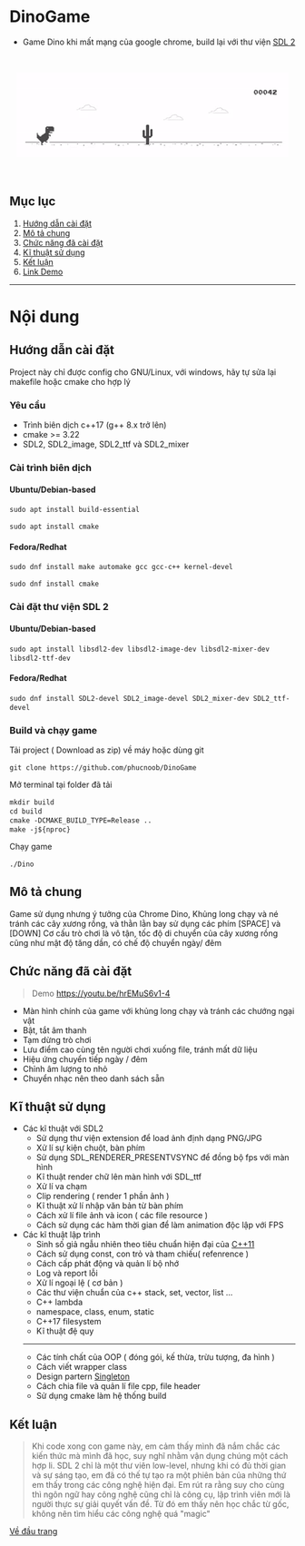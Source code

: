 # DinoGame
- Game Dino khi mất mạng của google chrome, build lại với thư viện [SDL 2](https://www.libsdl.org/)

<br>
<p align="center">
  <img src="https://github.com/phucnoob/DinoGame/blob/master/demo.gif" />
</p>
<br>

## Mục lục
  1. [Hướng dẫn cài đặt](#hướng-dẫn-cài-đặt) 
  2. [Mô tả chung](#mô-tả-chung)
  3. [Chức năng đã cài đặt](#chức-năng-đã-cài-đặt)
  4. [Kĩ thuật sử dụng](#kĩ-thuật-sử-dụng)
  5. [Kết luận](#kết-luận)
  6. [Link Demo](https://youtu.be/hrEMuS6v1-4)

---
# Nội dung

## Hướng dẫn cài đặt
  Project này chỉ được config cho GNU/Linux, với windows, hãy tự sửa lại makefile hoặc cmake cho hợp lý
  ### Yêu cầu
  - Trình biên dịch c++17 (g++ 8.x trở lên)
  - cmake >= 3.22
  - SDL2, SDL2_image, SDL2_ttf và SDL2_mixer
  
  ### Cài trình biên dịch
  #### Ubuntu/Debian-based
  ```shell
  sudo apt install build-essential
 
  ```
  ```shell
  sudo apt install cmake
  ```
  #### Fedora/Redhat
  ```shell
  sudo dnf install make automake gcc gcc-c++ kernel-devel
 
  ```
  ```shell
  sudo dnf install cmake
  ```
  ### Cài đặt thư viện SDL 2
  #### Ubuntu/Debian-based
  ```shell
  sudo apt install libsdl2-dev libsdl2-image-dev libsdl2-mixer-dev libsdl2-ttf-dev
 
  ```
  #### Fedora/Redhat
  ```shell
  sudo dnf install SDL2-devel SDL2_image-devel SDL2_mixer-dev SDL2_ttf-devel
  ```
  ### Build và chạy game
  Tải project ( Download as zip) về máy hoặc dùng git
  ```
  git clone https://github.com/phucnoob/DinoGame
  ```
  Mở terminal tại folder đã tải 
  ```shell
  mkdir build
  cd build
  cmake -DCMAKE_BUILD_TYPE=Release ..
  make -j${nproc}
  ```
  Chạy game
  ```
  ./Dino
  ```
  ## Mô tả chung
  Game sử dụng nhưng ý tưởng của Chrome Dino, Khủng long chạy và né tránh các cây xương rồng, và thằn lằn bay sử dụng các phím [SPACE] và [DOWN]
  Cơ cấu trò chơi là vô tận, tốc độ di chuyển của cây xương rồng cũng như mật độ tăng dần, có chế độ chuyển ngày/ đêm
  ## Chức năng đã cài đặt
  > Demo 
  > https://youtu.be/hrEMuS6v1-4
  - Màn hình chính của game với khủng long chạy và tránh các chướng ngại vật
  - Bật, tắt âm thanh
  - Tạm dừng trò chơi 
  - Lưu điểm cao cùng tên người chơi xuống file, tránh mất dữ liệu
  - Hiệu ứng chuyển tiếp ngày / đêm
  - Chỉnh âm lượng to nhỏ
  - Chuyển nhạc nên theo danh sách sẵn

  ## Kĩ thuật sử dụng
  - Các kĩ thuật với SDL2
    - Sử dụng thư viện extension để load ảnh định dạng PNG/JPG
    - Xử lí sự kiện chuột, bàn phím
    - Sử dụng SDL_RENDERER_PRESENTVSYNC để đồng bộ fps với màn hình
    - Kĩ thuật render chữ lên màn hình với SDL_ttf
    - Xử lí va chạm
    - Clip rendering ( render 1 phần ảnh )
    - Kĩ thuật xử lí nhập văn bản từ bàn phím
    - Cách xử lí file ảnh và icon ( các file resource )
    - Cách sử dụng các hàm thời gian để làm animation độc lập với FPS
  - Các kĩ thuật lập trình 
    - Sinh số giả ngẫu nhiên theo tiêu chuẩn hiện đại của [C++11](https://en.cppreference.com/w/cpp/numeric/random)
    - Cách sử dụng const, con trỏ và tham chiếu( refenrence )
    - Cách cấp phát động và quản lí bộ nhớ
    - Log và report lỗi
    - Xử lí ngoại lệ ( cơ bản )
    - Các thư viện chuẩn của c++ stack, set, vector, list ...
    - C++ lambda
    - namespace, class, enum, static
    - C++17 filesystem
    - Kĩ thuật đệ quy
    ---
    - Các tính chất của OOP ( đóng gói, kế thừa, trừu tượng, đa hình )
    - Cách viết wrapper class
    - Design partern [Singleton](https://en.wikipedia.org/wiki/Singleton_pattern)
    - Cách chia file và quản lí file cpp, file header
    - Sử dụng cmake làm hệ thống build 
  
  ## Kết luận
  > Khi code xong con game này, em cảm thấy mình đã nắm chắc các kiến thức mà mình đã học, suy nghĩ nhằm vận dụng chúng một cách hợp li. SDL 2 chỉ là một thư viên low-level, nhưng khi có đủ thời gian và sự sáng tạo, em đã có thế tự tạo ra một phiên bản của những thứ em thấy trong các công nghệ hiện đại. Em rút ra rằng suy cho cùng thì ngôn ngữ hay công nghệ cũng chỉ là công cụ, lập trình viên mới là người thực sự giải quyết vấn đề. Từ đó em thấy nên học chắc từ gốc, không nên tìm hiểu các công nghệ quá "magic"

  [Về đầu trang](#dinogame)
